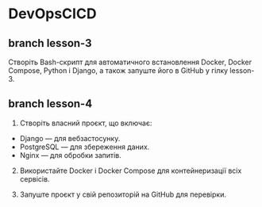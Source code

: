 # DevOpsCICD

## branch lesson-3

Створіть Bash-скрипт для автоматичного встановлення Docker, Docker Compose, Python і Django, а також запуште його в GitHub у гілку lesson-3.

## branch lesson-4

1. Створіть власний проєкт, що включає:

-   Django — для вебзастосунку.
-   PostgreSQL — для збереження даних.
-   Nginx — для обробки запитів.

2. Використайте Docker і Docker Compose для контейнеризації всіх сервісів.

3. Запуште проєкт у свій репозиторій на GitHub для перевірки.
